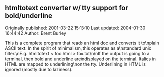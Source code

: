 ## htmltotext converter w/ tty support for bold/underline

Originally published: 2001-03-22 15:13:10
Last updated: 2004-01-30 16:44:42
Author: Brent Burley

This is a complete program that reads an html doc and converts it to\nplain ASCII text.  In the spirit of minimalism, this operates as a\nstandard unix filter.\nE.g. htmltotext < foo.html > foo.txt\n\nIf the output is going to a terminal, then bold and underline are\ndisplayed on the terminal.  Italics in HTML are mapped to underlining\non the tty.  Underlining in HTML is ignored (mostly due to laziness).
